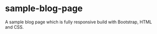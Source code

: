 # sample-blog-page
A sample blog page which is fully responsive build with Bootstrap, HTML and CSS.
